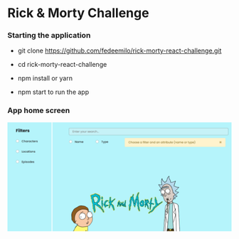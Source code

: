 # Rick & Morty Challenge

### Starting the application

- git clone https://github.com/fedeemilo/rick-morty-react-challenge.git

- cd rick-morty-react-challenge

- npm install or yarn

- npm start to run the app

### App home screen

![Optional Text](./src/assets/img/rickmorty-screenshot1.png)
